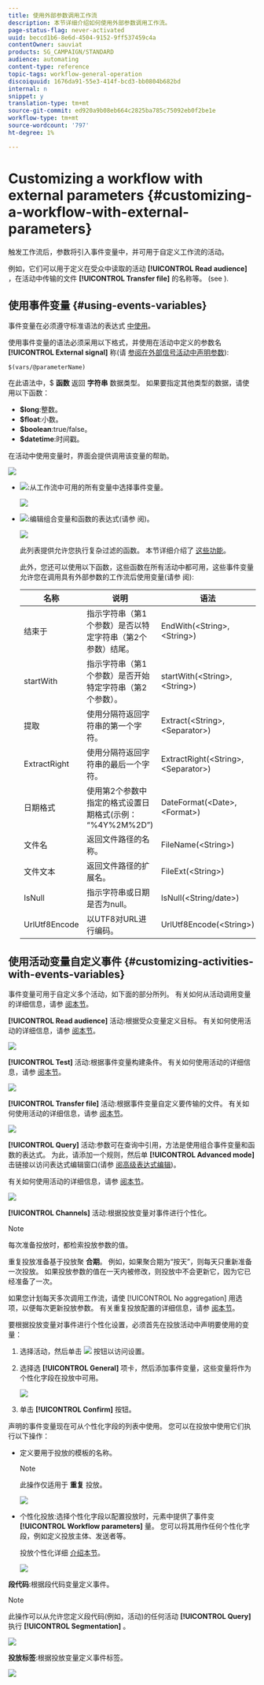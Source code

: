 ```yaml
---
title: 使用外部参数调用工作流
description: 本节详细介绍如何使用外部参数调用工作流。
page-status-flag: never-activated
uuid: beccd1b6-8e6d-4504-9152-9ff537459c4a
contentOwner: sauviat
products: SG_CAMPAIGN/STANDARD
audience: automating
content-type: reference
topic-tags: workflow-general-operation
discoiquuid: 1676da91-55e3-414f-bcd3-bb0804b682bd
internal: n
snippet: y
translation-type: tm+mt
source-git-commit: ed920a9b08eb664c2825ba785c75092eb0f2be1e
workflow-type: tm+mt
source-wordcount: '797'
ht-degree: 1%

---
```



# Customizing a workflow with external parameters {#customizing-a-workflow-with-external-parameters}

触发工作流后，参数将引入事件变量中，并可用于自定义工作流的活动。

例如，它们可以用于定义在受众中读取的活动 **[!UICONTROL Read audience]** ，在活动中传输的文件 **[!UICONTROL Transfer file]** 的名称等。 (see [](../../automating/using/customizing-workflow-external-parameters.md)).

## 使用事件变量 {#using-events-variables}

事件变量在必须遵守标准语法的表达式 [中使用](../../automating/using/advanced-expression-editing.md#standard-syntax)。

使用事件变量的语法必须采用以下格式，并使用在活动中定义的参数名 **[!UICONTROL External signal]** 称(请 [参阅在外部信号活动中声明参数](../../automating/using/declaring-parameters-external-signal.md)):

```
$(vars/@parameterName)
```

在此语法中，$ **函数** 返回 **字符串** 数据类型。 如果要指定其他类型的数据，请使用以下函数：

* **$long**:整数。
* **$float**:小数。
* **$boolean**:true/false。
* **$datetime**:时间戳。

在活动中使用变量时，界面会提供调用该变量的帮助。

![](assets/extsignal_callparameter.png)

* ![](assets/extsignal_picker.png):从工作流中可用的所有变量中选择事件变量。

   ![](assets/wkf_test_activity_variables.png)

* ![](assets/extsignal_expression_editor.png):编辑组合变量和函数的表达式(请参 [](../../automating/using/advanced-expression-editing.md)阅)。

   ![](assets/wkf_test_activity_variables_expression.png)

   此列表提供允许您执行复杂过滤的函数。 本节详细介绍了 [这些功能](../../automating/using/list-of-functions.md)。

   此外，您还可以使用以下函数，这些函数在所有活动中都可用，这些事件变量允许您在调用具有外部参数的工作流后使用变量(请参 [](../../automating/using/customizing-workflow-external-parameters.md#customizing-activities-with-events-variables)阅):

   | 名称 | 说明 | 语法 |
   ---------|----------|---------
   | 结束于 | 指示字符串（第1个参数）是否以特定字符串（第2个参数）结尾。 | EndWith(&lt;String>,&lt;String>) |
   | startWith | 指示字符串（第1个参数）是否开始特定字符串（第2个参数）。 | startWith(&lt;String>,&lt;String>) |
   | 提取 | 使用分隔符返回字符串的第一个字符。 | Extract(&lt;String>,&lt;Separator>) |
   | ExtractRight | 使用分隔符返回字符串的最后一个字符。 | ExtractRight(&lt;String>,&lt;Separator>) |
   | 日期格式 | 使用第2个参数中指定的格式设置日期格式(示例： “%4Y%2M%2D”) | DateFormat(&lt;Date>,&lt;Format>) |
   | 文件名 | 返回文件路径的名称。 | FileName(&lt;String>) |
   | 文件文本 | 返回文件路径的扩展名。 | FileExt(&lt;String>) |
   | IsNull | 指示字符串或日期是否为null。 | IsNull(&lt;String/date>) |
   | UrlUtf8Encode | 以UTF8对URL进行编码。 | UrlUtf8Encode(&lt;String>) |

## 使用活动变量自定义事件 {#customizing-activities-with-events-variables}

事件变量可用于自定义多个活动，如下面的部分所列。 有关如何从活动调用变量的详细信息，请参 [阅本节](../../automating/using/customizing-workflow-external-parameters.md#using-events-variables)。

**[!UICONTROL Read audience]** 活动:根据受众变量定义目标。 有关如何使用活动的详细信息，请参 [阅本节](../../automating/using/read-audience.md)。

![](assets/extsignal_activities_audience.png)

**[!UICONTROL Test]** 活动:根据事件变量构建条件。 有关如何使用活动的详细信息，请参 [阅本节](../../automating/using/test.md)。

![](assets/extsignal_activities_test.png)

**[!UICONTROL Transfer file]** 活动:根据事件变量自定义要传输的文件。 有关如何使用活动的详细信息，请参 [阅本节](../../automating/using/transfer-file.md)。

![](assets/extsignal_activities_transfer.png)

**[!UICONTROL Query]** 活动:参数可在查询中引用，方法是使用组合事件变量和函数的表达式。 为此，请添加一个规则，然后单 **[!UICONTROL Advanced mode]** 击链接以访问表达式编辑窗口(请参 [阅高级表达式编辑](../../automating/using/advanced-expression-editing.md))。

有关如何使用活动的详细信息，请参 [阅本节](../../automating/using/query.md)。

![](assets/extsignal_activities_query.png)

**[!UICONTROL Channels]** 活动:根据投放变量对事件进行个性化。

>[!NOTE]
>
>每次准备投放时，都检索投放参数的值。
>
>重复投放准备基于投放聚 **合期**。 例如，如果聚合期为“按天”，则每天只重新准备一次投放。 如果投放参数的值在一天内被修改，则投放中不会更新它，因为它已经准备了一次。
>
>如果您计划每天多次调用工作流，请使 [!UICONTROL No aggregation] 用选项，以便每次更新投放参数。 有关重复投放配置的详细信息，请参 [阅本节](/help/automating/using/email-delivery.md#configuration)。

要根据投放变量对事件进行个性化设置，必须首先在投放活动中声明要使用的变量：

1. 选择活动，然后单击 ![](assets/dlv_activity_params-24px.png) 按钮以访问设置。
1. 选择选 **[!UICONTROL General]** 项卡，然后添加事件变量，这些变量将作为个性化字段在投放中可用。

   ![](assets/extsignal_activities_delivery.png)

1. 单击 **[!UICONTROL Confirm]** 按钮。

声明的事件变量现在可从个性化字段的列表中使用。 您可以在投放中使用它们执行以下操作：

* 定义要用于投放的模板的名称。

   >[!NOTE]
   >
   >此操作仅适用于 **重复** 投放。

   ![](assets/extsignal_activities_template.png)

* 个性化投放:选择个性化字段以配置投放时，元素中提供了事件变 **[!UICONTROL Workflow parameters]** 量。 您可以将其用作任何个性化字段，例如定义投放主体、发送者等。

   投放个性化详细 [介绍本节](../../designing/using/personalization.md)。

   ![](assets/extsignal_activities_perso.png)

**段代码**:根据段代码变量定义事件。

>[!NOTE]
>
>此操作可以从允许您定义段代码(例如，活动)的任何活动 **[!UICONTROL Query]** 执行 **[!UICONTROL Segmentation]** 。

![](assets/extsignal_activities_segment.png)

**投放标签**:根据投放变量定义事件标签。

![](assets/extsignal_activities_label.png)
